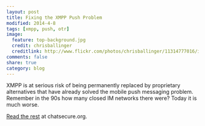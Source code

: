 ```yaml
---
layout: post
title: Fixing the XMPP Push Problem
modified: 2014-4-8
tags: [xmpp, push, otr]
image:
  feature: top-background.jpg
  credit: chrisballinger
  creditlink: http://www.flickr.com/photos/chrisballinger/11314777016/in/set-72157638559926193
comments: false
share: true
category: blog
---
```


XMPP is at serious risk of being permanently replaced by proprietary alternatives that have already solved the mobile push messaging problem. Remember in the 90s how many closed IM networks there were? Today it is much worse.

[Read the rest](https://chatsecure.org/blog/fixing-the-xmpp-push-problem/) at chatsecure.org.